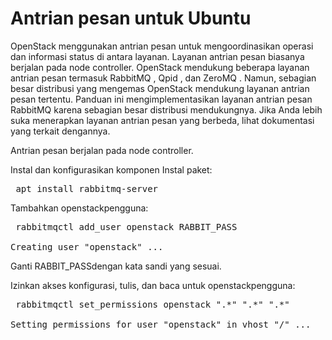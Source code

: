 # Antrian pesan untuk Ubuntu
   
OpenStack menggunakan antrian pesan untuk mengoordinasikan operasi dan informasi status di antara layanan. Layanan antrian pesan biasanya berjalan pada node controller. OpenStack mendukung beberapa layanan antrian pesan termasuk RabbitMQ , Qpid , dan ZeroMQ . Namun, sebagian besar distribusi yang mengemas OpenStack mendukung layanan antrian pesan tertentu. Panduan ini mengimplementasikan layanan antrian pesan RabbitMQ karena sebagian besar distribusi mendukungnya. Jika Anda lebih suka menerapkan layanan antrian pesan yang berbeda, lihat dokumentasi yang terkait dengannya.

Antrian pesan berjalan pada node controller.

Instal dan konfigurasikan komponen
Instal paket:

<pre> apt install rabbitmq-server</pre>
Tambahkan openstackpengguna:

<pre> rabbitmqctl add_user openstack RABBIT_PASS

Creating user "openstack" ...</pre>

Ganti RABBIT_PASSdengan kata sandi yang sesuai.

Izinkan akses konfigurasi, tulis, dan baca untuk openstackpengguna:

<pre> rabbitmqctl set_permissions openstack ".*" ".*" ".*"

Setting permissions for user "openstack" in vhost "/" ...</pre>
